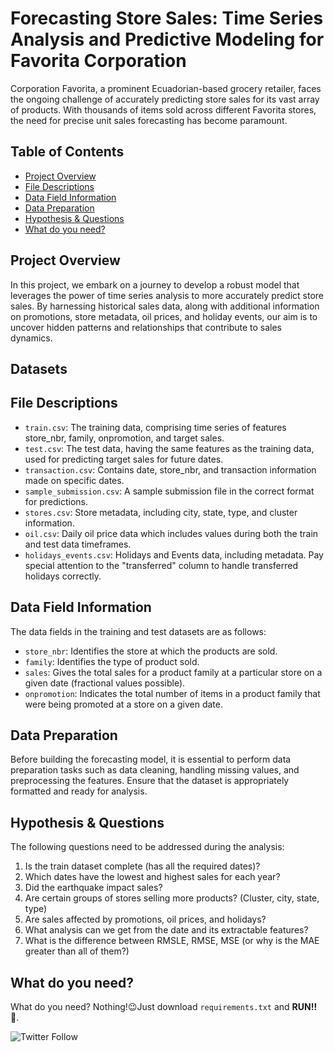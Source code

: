 
# Forecasting Store Sales: Time Series Analysis and Predictive Modeling for Favorita Corporation

Corporation Favorita, a prominent Ecuadorian-based grocery retailer, faces the ongoing challenge of accurately predicting store sales for its vast array of products. With thousands of items sold across different Favorita stores, the need for precise unit sales forecasting has become paramount.


## Table of Contents

- [Project Overview](#project-overview)
- [File Descriptions](#file-descriptions)
- [Data Field Information](#data-field-information)
- [Data Preparation](#data-preparation)
- [Hypothesis & Questions](#hypothesis--questions)
- [What do you need?](What-do-you-need?)

## Project Overview

In this project, we embark on a journey to develop a robust model that leverages the power of time series analysis to more accurately predict store sales. By harnessing historical sales data, along with additional information on promotions, store metadata, oil prices, and holiday events, our aim is to uncover hidden patterns and relationships that contribute to sales dynamics.

## Datasets


## File Descriptions

- `train.csv`: The training data, comprising time series of features store_nbr, family, onpromotion, and target sales.
- `test.csv`: The test data, having the same features as the training data, used for predicting target sales for future dates.
- `transaction.csv`: Contains date, store_nbr, and transaction information made on specific dates.
- `sample_submission.csv`: A sample submission file in the correct format for predictions.
- `stores.csv`: Store metadata, including city, state, type, and cluster information.
- `oil.csv`: Daily oil price data which includes values during both the train and test data timeframes.
- `holidays_events.csv`: Holidays and Events data, including metadata. Pay special attention to the "transferred" column to handle transferred holidays correctly.

## Data Field Information

The data fields in the training and test datasets are as follows:

- `store_nbr`: Identifies the store at which the products are sold.
- `family`: Identifies the type of product sold.
- `sales`: Gives the total sales for a product family at a particular store on a given date (fractional values possible).
- `onpromotion`: Indicates the total number of items in a product family that were being promoted at a store on a given date.

## Data Preparation

Before building the forecasting model, it is essential to perform data preparation tasks such as data cleaning, handling missing values, and preprocessing the features. Ensure that the dataset is appropriately formatted and ready for analysis.

## Hypothesis & Questions

The following questions need to be addressed during the analysis:

1. Is the train dataset complete (has all the required dates)?
2. Which dates have the lowest and highest sales for each year?
3. Did the earthquake impact sales?
4. Are certain groups of stores selling more products? (Cluster, city, state, type)
5. Are sales affected by promotions, oil prices, and holidays?
6. What analysis can we get from the date and its extractable features?
7. What is the difference between RMSLE, RMSE, MSE (or why is the MAE greater than all of them?)

## What do you need?
What do you need? Nothing!😉Just download `requirements.txt` and __RUN!!__ 🎉.


![Twitter Follow](https://img.shields.io/twitter/follow/the1_caly)
